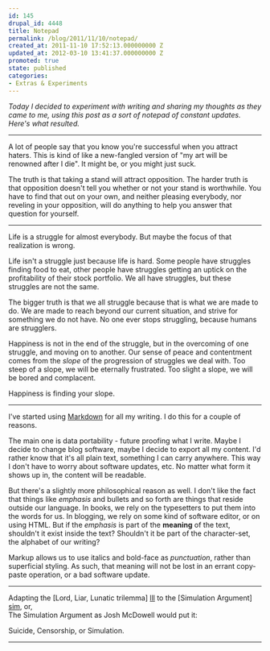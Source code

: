 ```yaml
---
id: 145
drupal_id: 4448
title: Notepad
permalink: /blog/2011/11/10/notepad/
created_at: 2011-11-10 17:52:13.000000000 Z
updated_at: 2012-03-10 13:41:37.000000000 Z
promoted: true
state: published
categories:
- Extras & Experiments
---
```

_Today I decided to experiment with writing and sharing my thoughts as they came to me, using this post as a sort of notepad of constant updates. Here's what resulted._

---

A lot of people say that you know you're successful when you attract haters. This is kind of like a new-fangled version of "my art will be renowned after I die". It might be, or you might just suck.

The truth is that taking a stand will attract opposition. The harder truth is that opposition doesn't tell you whether or not your stand is worthwhile. You have to find that out on your own, and neither pleasing everybody, nor reveling in your opposition, will do anything to help you answer that question for yourself.
 
---
  
Life is a struggle for almost everybody. But maybe the focus of that realization is wrong.

Life isn't a struggle just because life is hard. Some people have struggles finding food to eat, other people have struggles getting an uptick on the profitability of their stock portfolio. We all have struggles, but these struggles are not the same.

The bigger truth is that we all struggle because that is what we are made to do. We are made to reach beyond our current situation, and strive for something we do not have. No one ever stops struggling, because humans are strugglers.

Happiness is not in the end of the struggle, but in the overcoming of one struggle, and moving on to another. Our sense of peace and contentment comes from the _slope_ of the progression of struggles we deal with. Too steep of a slope, we will be eternally frustrated. Too slight a slope, we will be bored and complacent.

Happiness is finding your slope.

--- 

I've started using [Markdown](http://daringfireball.net/projects/markdown/) for all my writing. I do this for a couple of reasons.

The main one is data portability - future proofing what I write. Maybe I decide to change blog software, maybe I decide to export all my content. I'd rather know that it's all plain text, something I can carry anywhere. This way I don't have to worry about software updates, etc. No matter what form it shows up in, the content will be readable.

But there's a slightly more philosophical reason as well. I don't like the fact that things like _emphasis_ and bullets and so forth are things that reside outside our language. In books, we rely on the typesetters to put them into the words for us. In blogging, we rely on some kind of software editor, or on using HTML. But if the _emphasis_ is part of the **meaning** of the text, shouldn't it exist inside the text? Shouldn't it be part of the character-set, the alphabet of our writing?

Markup allows us to use italics and bold-face as _punctuation_, rather than superficial styling. As such, that meaning will not be lost in an errant copy-paste operation, or a bad software update.

---
Adapting the [Lord, Liar, Lunatic trilemma] [lll] to the [Simulation Argument] [sim], or,  
The Simulation Argument as Josh McDowell would put it:

Suicide, Censorship, or Simulation.

[sim]: http://www.simulation-argument.com/ 
[lll]: http://en.wikipedia.org/wiki/Lewis's_trilemma

---

